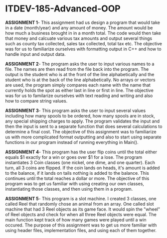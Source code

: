 # ITDEV-185-Advanced-OOP

**ASSIGNMENT 1**-  This assignment had us design a program that would take in a date (month/year) and any amount of money.  The amount would be how much a business brought in in a month total.  The code would then take that money and calcuate various tax amounts and output several things such as county tax collected, sales tax collected, total tax etc.
The objective was for us to familiarize ourselves with formatting output in C++ and how to handle input and output data.


**ASSIGNMENT 2**-  The program asks the user to input various names to a file.  The names are then read from the file back into the program.  The output is the student who is at the front of the line alphabetically and the student who is at the back of the line alphabetically.  No arrays or vectors are used, the program simply compares each name with the name that currently holds the spot as either last in line or first in line.  The objective was for us to familarize ourselves with text reading and writing and also how to compare string values.


**ASSIGNMENT 3**-  This program asks the user to input several values including how many spools to be ordered, how many spools are in stock, any special shipping charges to apply.  The program validates the input and then the input is sent to a separate function that does several calculations to determine a final cost.  The objective of this assignment was to familiarize us with more complicated format outputting and also to start using separate functions in our program instead of running everything in Main().


**ASSIGNMENT 4**-  This program has the user flip coins until the total either equals $1 exactly for a win or goes over $1 for a lose.  The program instantiates 3 Coin classes (one nickel, one dime, and one quarter).  Each turn, all 3 coins are flipped.  If the coin lands on heads, it's amount is added to the balance, if it lands on tails nothing is added to the balance.  This continues until the total reaches a dollar or more.  The objective of this program was to get us familiar with using creating our own classes, instantiating those classes, and then using them in a program.  


**ASSIGNMENT 5**-  This program is a slot machine.  I created 3 classes, one called Reel that randomly chose an animal from an array.  One called slot machine that had 3 Reel objects as its game face.  It would spin the "wheel" of Reel objects and check for when all three Reel objects were equal.  The main function kept track of how many games were played until a win occured.  The purpose of this assignment was to get us more familiar with using header files, implementation files, and using each of them together.  
